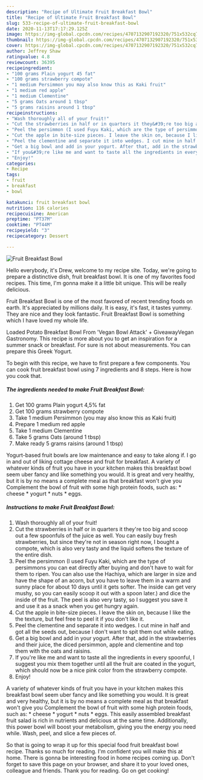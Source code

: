 ```yaml
---
description: "Recipe of Ultimate Fruit Breakfast Bowl"
title: "Recipe of Ultimate Fruit Breakfast Bowl"
slug: 533-recipe-of-ultimate-fruit-breakfast-bowl
date: 2020-11-13T17:17:29.125Z
image: https://img-global.cpcdn.com/recipes/4707132907192320/751x532cq70/fruit-breakfast-bowl-recipe-main-photo.jpg
thumbnail: https://img-global.cpcdn.com/recipes/4707132907192320/751x532cq70/fruit-breakfast-bowl-recipe-main-photo.jpg
cover: https://img-global.cpcdn.com/recipes/4707132907192320/751x532cq70/fruit-breakfast-bowl-recipe-main-photo.jpg
author: Jeffrey Shaw
ratingvalue: 4.8
reviewcount: 36395
recipeingredient:
- "100 grams Plain yogurt 45 fat"
- "100 grams strawberry compote"
- "1 medium Persimmon you may also know this as Kaki fruit"
- "1 medium red apple"
- "1 medium Clementine"
- "5 grams Oats around 1 tbsp"
- "5 grams raisins around 1 tbsp"
recipeinstructions:
- "Wash thoroughly all of your fruit!"
- "Cut the strawberries in half or in quarters it they&#39;re too big and scoop out a few spoonfuls of the juice as well. You can easily buy fresh strawberries, but since they&#39;re not in season right now, I bought a compote, which is also very tasty and the liquid softens the texture of the entire dish."
- "Peel the persimmon (I used Fuyu Kaki, which are the type of persimmons you can eat directly after buying and don&#39;t have to wait for them to ripen. You can also use the Hachiya, which are larger in size and have the shape of an acorn, but you have to leave them in a warm and sunny place for about 10 days until it gets softer. The inside can get very mushy, so you can easily scoop it out with a spoon later.) and dice the inside of the fruit. The peel is also very tasty, so I suggest you save it and use it as a snack when you get hungry again."
- "Cut the apple in bite-size pieces. I leave the skin on, because I like the the texture, but feel free to peel it if you don&#39;t like it."
- "Peel the clementine and separate it into wedges. I cut mine in half and got all the seeds out, because I don&#39;t want to spit them out while eating."
- "Get a big bowl and add in your yogurt. After that, add in the strawberries and their juice, the diced persimmon, apple and clementine and top them with the oats and raisins."
- "If you&#39;re like me and want to taste all the ingredients in every spoonful, I suggest you mix them together until all the fruit are coated in the yogurt, which should now be a nice pink color from the strawberry compote."
- "Enjoy!"
categories:
- Recipe
tags:
- fruit
- breakfast
- bowl

katakunci: fruit breakfast bowl 
nutrition: 116 calories
recipecuisine: American
preptime: "PT37M"
cooktime: "PT44M"
recipeyield: "3"
recipecategory: Dessert

---
```



![Fruit Breakfast Bowl](https://img-global.cpcdn.com/recipes/4707132907192320/751x532cq70/fruit-breakfast-bowl-recipe-main-photo.jpg)

Hello everybody, it's Drew, welcome to my recipe site. Today, we're going to prepare a distinctive dish, fruit breakfast bowl. It is one of my favorites food recipes. This time, I'm gonna make it a little bit unique. This will be really delicious.

Fruit Breakfast Bowl is one of the most favored of recent trending foods on earth. It's appreciated by millions daily. It is easy, it's fast, it tastes yummy. They are nice and they look fantastic. Fruit Breakfast Bowl is something which I have loved my whole life.

Loaded Potato Breakfast Bowl From &#39;Vegan Bowl Attack&#39; + GiveawayVegan Gastronomy. This recipe is more about you to get an inspiration for a summer snack or breakfast. For sure is not about measurements. You can prepare this Greek Yogurt.


To begin with this recipe, we have to first prepare a few components. You can cook fruit breakfast bowl using 7 ingredients and 8 steps. Here is how you cook that.

<!--inarticleads1-->

##### The ingredients needed to make Fruit Breakfast Bowl:

1. Get 100 grams Plain yogurt 4,5% fat
1. Get 100 grams strawberry compote
1. Take 1 medium Persimmon (you may also know this as Kaki fruit)
1. Prepare 1 medium red apple
1. Take 1 medium Clementine
1. Take 5 grams Oats (around 1 tbsp)
1. Make ready 5 grams raisins (around 1 tbsp)


Yogurt-based fruit bowls are low maintenance and easy to take along if. I go in and out of liking cottage cheese and fruit for breakfast. A variety of whatever kinds of fruit you have in your kitchen makes this breakfast bowl seem uber fancy and like something you would. It is great and very healthy, but it is by no means a complete meal as that breakfast won&#39;t give you Complement the bowl of fruit with some high protein foods, such as: * cheese * yogurt * nuts * eggs. 

<!--inarticleads2-->

##### Instructions to make Fruit Breakfast Bowl:

1. Wash thoroughly all of your fruit!
1. Cut the strawberries in half or in quarters it they&#39;re too big and scoop out a few spoonfuls of the juice as well. You can easily buy fresh strawberries, but since they&#39;re not in season right now, I bought a compote, which is also very tasty and the liquid softens the texture of the entire dish.
1. Peel the persimmon (I used Fuyu Kaki, which are the type of persimmons you can eat directly after buying and don&#39;t have to wait for them to ripen. You can also use the Hachiya, which are larger in size and have the shape of an acorn, but you have to leave them in a warm and sunny place for about 10 days until it gets softer. The inside can get very mushy, so you can easily scoop it out with a spoon later.) and dice the inside of the fruit. The peel is also very tasty, so I suggest you save it and use it as a snack when you get hungry again.
1. Cut the apple in bite-size pieces. I leave the skin on, because I like the the texture, but feel free to peel it if you don&#39;t like it.
1. Peel the clementine and separate it into wedges. I cut mine in half and got all the seeds out, because I don&#39;t want to spit them out while eating.
1. Get a big bowl and add in your yogurt. After that, add in the strawberries and their juice, the diced persimmon, apple and clementine and top them with the oats and raisins.
1. If you&#39;re like me and want to taste all the ingredients in every spoonful, I suggest you mix them together until all the fruit are coated in the yogurt, which should now be a nice pink color from the strawberry compote.
1. Enjoy!


A variety of whatever kinds of fruit you have in your kitchen makes this breakfast bowl seem uber fancy and like something you would. It is great and very healthy, but it is by no means a complete meal as that breakfast won&#39;t give you Complement the bowl of fruit with some high protein foods, such as: * cheese * yogurt * nuts * eggs. This easily assembled breakfast fruit salad is rich in nutrients and delicious at the same time. Additionally, this power bowl will boost your metabolism, giving you the energy you need while. Wash, peel, and slice a few pieces of. 

So that is going to wrap it up for this special food fruit breakfast bowl recipe. Thanks so much for reading. I'm confident you will make this at home. There is gonna be interesting food in home recipes coming up. Don't forget to save this page on your browser, and share it to your loved ones, colleague and friends. Thank you for reading. Go on get cooking!
